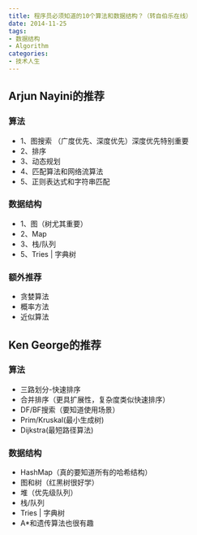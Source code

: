 ```yaml
---
title: 程序员必须知道的10个算法和数据结构？（转自伯乐在线）
date: 2014-11-25
tags:
- 数据结构
- Algorithm
categories:
- 技术人生
---
```

  
## Arjun Nayini的推荐
### 算法
- 1、图搜索 （广度优先、深度优先）深度优先特别重要  
- 2、排序
- 3、动态规划
- 4、匹配算法和网络流算法
- 5、正则表达式和字符串匹配

<!-- more -->
### 数据结构
- 1、图（树尤其重要）
- 2、Map
- 3、栈/队列
- 5、Tries | 字典树

### 额外推荐
- 贪婪算法
- 概率方法
- 近似算法

## Ken George的推荐
### 算法
- 三路划分-快速排序
- 合并排序（更具扩展性，复杂度类似快速排序）
- DF/BF搜索（要知道使用场景）
- Prim/Kruskal(最小生成树)
- Dijkstra(最短路径算法)

### 数据结构
- HashMap（真的要知道所有的哈希结构）
- 图和树（红黑树很好学）
- 堆（优先级队列）
- 栈/队列
- Tries | 字典树
- A*和遗传算法也很有趣

